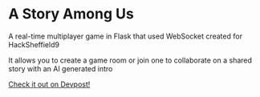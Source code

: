 # A Story Among Us

A real-time multiplayer game in Flask that used WebSocket created for HackSheffield9

It allows you to create a game room or join one to collaborate on a shared story with an AI generated intro

[Check it out on Devpost!](https://devpost.com/software/a-story-among-us-s35exd?ref_content=my-projects-tab&ref_feature=my_projects)
